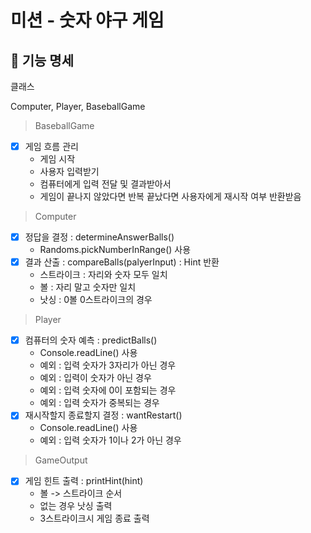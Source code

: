 # 미션 - 숫자 야구 게임

## 📝 기능 명세

클래스

Computer, Player, BaseballGame

> BaseballGame

- [x] 게임 흐름 관리
   - 게임 시작
   - 사용자 입력받기
   - 컴퓨터에게 입력 전달 및 결과받아서
   - 게임이 끝나지 않았다면 반복 끝났다면 사용자에게 재시작 여부 반환받음

> Computer

- [x] 정답을 결정 : determineAnswerBalls()
    - Randoms.pickNumberInRange() 사용
- [x] 결과 산출 : compareBalls(palyerInput) : Hint 반환
   - 스트라이크 : 자리와 숫자 모두 일치
   - 볼 : 자리 말고 숫자만 일치
   - 낫싱 : 0볼 0스트라이크의 경우

> Player

- [x] 컴퓨터의 숫자 예측 : predictBalls()
    - Console.readLine() 사용
    - 예외 : 입력 숫자가 3자리가 아닌 경우
    - 예외 : 입력이 숫자가 아닌 경우
    - 예외 : 입력 숫자에 0이 포함되는 경우
    - 예외 : 입력 숫자가 중복되는 경우
- [x] 재시작할지 종료할지 결정 : wantRestart()
    - Console.readLine() 사용
    - 예외 : 입력 숫자가 1이나 2가 아닌 경우

> GameOutput

- [x] 게임 힌트 출력 : printHint(hint)
   - 볼 -> 스트라이크 순서
   - 없는 경우 낫싱 출력
   - 3스트라이크시 게임 종료 출력
